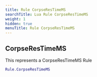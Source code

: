 ```yaml
---
title: Rule CorpseResTimeMS
searchTitle: Lua Rule CorpseResTimeMS
weight: 1
hidden: true
menuTitle: Rule CorpseResTimeMS
---
```

## CorpseResTimeMS

This represents a CorpseResTimeMS Rule
```lua
Rule.CorpseResTimeMS
```